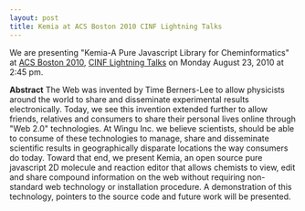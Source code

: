 ```yaml
---
layout: post
title: Kemia at ACS Boston 2010 CINF Lightning Talks 
---
```

We are presenting "Kemia-A Pure Javascript Library for Cheminformatics" at [ACS Boston 2010](http://portal.acs.org/portal/PublicWebSite/meetings/fall2010/index.htm), [CINF Lightning Talks](http://rguha.net/cinftmp/flash.htm) on Monday August 23, 2010 at 2:45 pm.  


**Abstract** The Web was invented by Time Berners-Lee to allow physicists around the world to share and disseminate experimental results electronically. Today, we see this invention extended further to allow friends, relatives and consumers to share their personal lives online through "Web 2.0" technologies. At Wingu Inc. we believe scientists, should be able to consume of these technologies to manage, share and disseminate scientific results in geographically disparate locations the way consumers do today. Toward that end, we present Kemia, an open source pure javascript 2D molecule and reaction editor that allows chemists to view, edit and share compound information on the web without requiring non-standard web technology or installation procedure. A demonstration of this technology, pointers to the source code and future work will be presented.
